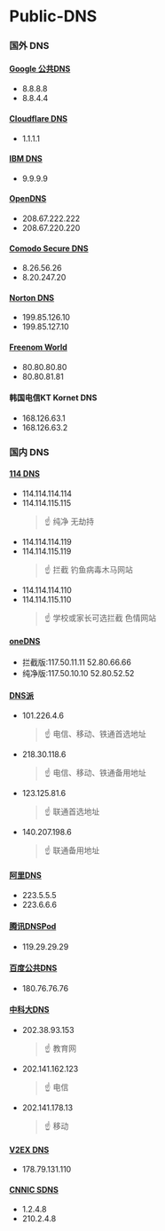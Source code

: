 # Public-DNS

### 国外 DNS

#### [Google 公共DNS](https://developers.google.com/speed/public-dns/)
   - 8.8.8.8
   - 8.8.4.4
   
#### [Cloudflare DNS](https://1.1.1.1/dns/)
   - 1.1.1.1
   
#### [IBM DNS](https://www.ibm.com/developerworks/community/blogs/3302cc3b-074e-44da-90b1-5055f1dc0d9c/entry/ibm-dns-quad9?lang=en)
   - 9.9.9.9

#### [OpenDNS](https://www.opendns.com/)
   - 208.67.222.222
   - 208.67.220.220
   
#### [Comodo Secure DNS](https://www.comodo.com/secure-dns/)
   - 8.26.56.26
   - 8.20.247.20
   
#### [Norton DNS](https://dns.norton.com/)
   - 199.85.126.10
   - 199.85.127.10
   
#### [Freenom World](http://www.freenom.world)
   - 80.80.80.80
   - 80.80.81.81

#### 韩国电信KT Kornet DNS
- 168.126.63.1
- 168.126.63.2

### 国内 DNS

#### [114 DNS](https://www.114dns.com/)
- 114.114.114.114
- 114.114.115.115
   >☝ 纯净 无劫持 
- 114.114.114.119
- 114.114.115.119
   >☝ 拦截 钓鱼病毒木马网站
- 114.114.114.110
- 114.114.115.110
   >☝ 学校或家长可选拦截 色情网站
   
#### [oneDNS](http://www.onedns.net)
 - 拦截版:117.50.11.11 52.80.66.66
 - 纯净版:117.50.10.10 52.80.52.52
   
#### [DNS派](http://www.dnspai.com/public.html)
 - 101.226.4.6
      >☝ 电信、移动、铁通首选地址
 - 218.30.118.6
      >☝ 电信、移动、铁通备用地址
 - 123.125.81.6
      >☝ 联通首选地址
 - 140.207.198.6
      >☝ 联通备用地址
   
#### [阿里DNS](http://www.alidns.com/)

 - 223.5.5.5
 - 223.6.6.6
 
#### [腾讯DNSPod](https://www.dnspod.cn/Products/Public.DNS)
   
 - 119.29.29.29
 
#### [百度公共DNS](http://dudns.baidu.com/intro/publicdns/)
  
 - 180.76.76.76
   
#### [中科大DNS](https://groups.google.com/forum/#!forum/neat-dns)
   
 - 202.38.93.153
      >☝ 教育网
 - 202.141.162.123
      >☝ 电信
 - 202.141.178.13
      >☝ 移动

#### [V2EX DNS](https://dns.v2ex.com/)

 - 178.79.131.110

#### [CNNIC SDNS](http://public.sdns.cn/)
   
 - 1.2.4.8
 - 210.2.4.8


